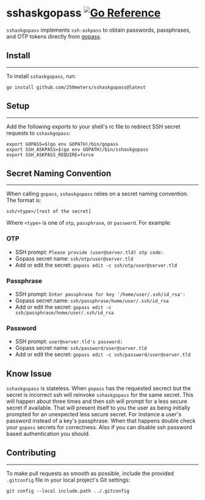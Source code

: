 **sshaskgopass [![Go Reference](https://pkg.go.dev/badge/github.com/250meters/sshaskgopass.svg)](https://pkg.go.dev/github.com/250meters/sshaskgopass)**
================

`sshaskgopass` implements `ssh-askpass` to obtain passwords, passphrases, and OTP tokens directly from [gopass](https://github.com/gopasspw/gopass).

## Install
----------

To install `sshaskgopass`, run:
```shell
go install github.com/250meters/sshaskgopass@latest
```

## Setup
--------

Add the following exports to your shell's rc file to redirect SSH secret requests to `sshaskgopass`:

```shell
export GOPASS=$(go env GOPATH)/bin/gopass
export SSH_ASKPASS=$(go env GOPATH)/bin/sshaskgopass
export SSH_ASKPASS_REQUIRE=force
```

## Secret Naming Convention
-------------------------

When calling `gopass`, `sshaskgopass` relies on a secret naming convention. The format is:

```shell
ssh/<type>/[rest of the secret]
```

Where `<type>` is one of `otp`, `passphrase`, or `password`. For example:

### OTP

* SSH prompt: `Please provide (user@server.tld) otp code: `
* Gopass secret name: `ssh/otp/user@server.tld`
* Add or edit the secret: `gopass edit -c ssh/otp/user@server.tld`

### Passphrase

* SSH prompt: `Enter passphrase for key '/home/user/.ssh/id_rsa': `
* Gopass secret name: `ssh/passphrase/home/user/.ssh/id_rsa`
* Add or edit the secret: `gopass edit -c ssh/passphrase/home/user/.ssh/id_rsa`

### Password

* SSH prompt: `user@server.tld's password: `
* Gopass secret name: `ssh/password/user@server.tld`
* Add or edit the secret: `gopass edit -c ssh/password/user@server.tld`

## Know Issue
`sshaskgopass` is stateless.  When `gopass` has the requested secrect but the secret is incorrect ssh will reinvoke `sshaskgopass` for the same secret.  This will happen about three times and then ssh will prompt for a less secure secret if available.  That will present itself to you the user as being initially prompted for an unexpected less secure secret.  For instance a user's password instead of a key's passphrase.  When that happens double check your `gopass` secrets for correctness.  Also if you can disable ssh password based authentication you should.

## Contributing
-------------

To make pull requests as smooth as possible, include the provided `.gitconfig` file in your local project's Git settings:

```shell
git config --local include.path ../.gitconfig
```
